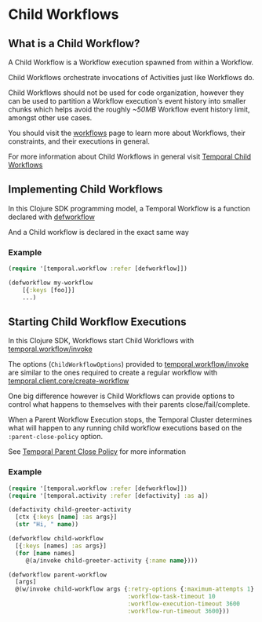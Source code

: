 # Child Workflows

## What is a Child Workflow?

A Child Workflow is a Workflow execution spawned from within a Workflow.

Child Workflows orchestrate invocations of Activities just like Workflows do.

Child Workflows should not be used for code organization, however they can be used to partition a Workflow execution's event history into smaller chunks which helps avoid the roughly *~50MB* Workflow event history limit, amongst other use cases.

You should visit the [workflows](https://cljdoc.org/d/io.github.manetu/temporal-sdk/CURRENT/workflows) page to learn more about Workflows, their constraints, and their executions in general.

For more information about Child Workflows in general visit [Temporal Child Workflows](https://docs.temporal.io/encyclopedia/child-workflows)

## Implementing Child Workflows

In this Clojure SDK programming model, a Temporal Workflow is a function declared with [defworkflow](https://cljdoc.org/d/io.github.manetu/temporal-sdk/CURRENT/api/temporal.workflow#defworkflow)

And a Child workflow is declared in the exact same way

### Example

```clojure
(require '[temporal.workflow :refer [defworkflow]])

(defworkflow my-workflow
    [{:keys [foo]}]
    ...)
```
## Starting Child Workflow Executions

In this Clojure SDK, Workflows start Child Workflows with [temporal.workflow/invoke](https://cljdoc.org/d/io.github.manetu/temporal-sdk/CURRENT/api/temporal.workflow#invoke)

The options (`ChildWorkflowOptions`) provided to [temporal.workflow/invoke](https://cljdoc.org/d/io.github.manetu/temporal-sdk/CURRENT/api/temporal.workflow#invoke) are similar to the ones required to create a regular workflow with [temporal.client.core/create-workflow](https://cljdoc.org/d/io.github.manetu/temporal-sdk/CURRENT/api/temporal.client.core#create-workflow)

One big difference however is Child Workflows can provide options to control what happens to themselves with their parents close/fail/complete.

When a Parent Workflow Execution stops, the Temporal Cluster determines what will happen to any running child workflow executions based on the `:parent-close-policy` option.

See [Temporal Parent Close Policy](https://docs.temporal.io/encyclopedia/child-workflows#parent-close-policy) for more information

### Example

```clojure
(require '[temporal.workflow :refer [defworkflow]])
(require '[temporal.activity :refer [defactivity] :as a])

(defactivity child-greeter-activity
  [ctx {:keys [name] :as args}]
  (str "Hi, " name))

(defworkflow child-workflow
  [{:keys [names] :as args}]
  (for [name names]
     @(a/invoke child-greeter-activity {:name name})))

(defworkflow parent-workflow
  [args]
  @(w/invoke child-workflow args {:retry-options {:maximum-attempts 1}
                                  :workflow-task-timeout 10
                                  :workflow-execution-timeout 3600
                                  :workflow-run-timeout 3600}))
```

